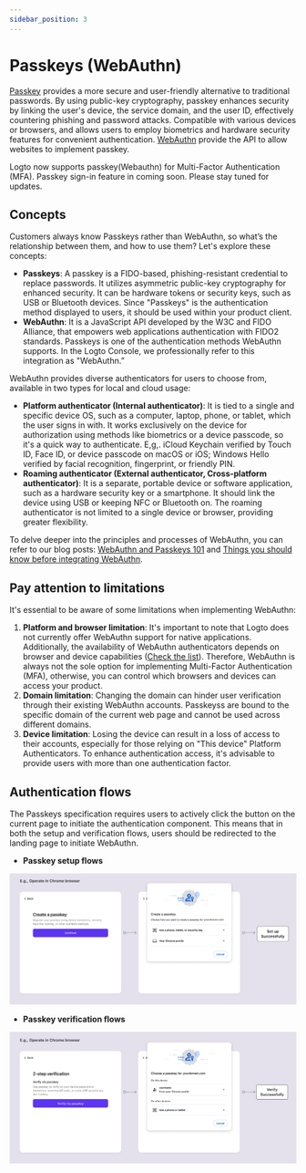 ```yaml
---
sidebar_position: 3
---
```


# Passkeys (WebAuthn)

[Passkey](https://auth.wiki/passkey) provides a more secure and user-friendly alternative to traditional passwords. By using public-key cryptography, passkey enhances security by linking the user's device, the service domain, and the user ID, effectively countering phishing and password attacks. Compatible with various devices or browsers, and allows users to employ biometrics and hardware security features for convenient authentication. [WebAuthn](https://auth.wiki/webauthn) provide the API to allow websites to implement passkey.

Logto now supports passkey(Webauthn) for Multi-Factor Authentication (MFA). Passkey sign-in feature in coming soon. Please stay tuned for updates.

## Concepts

Customers always know Passkeys rather than WebAuthn, so what’s the relationship between them, and how to use them? Let's explore these concepts:

- **Passkeys**: A passkey is a FIDO-based, phishing-resistant credential to replace passwords. It utilizes asymmetric public-key cryptography for enhanced security. It can be hardware tokens or security keys, such as USB or Bluetooth devices. Since "Passkeys" is the authentication method displayed to users, it should be used within your product client.
- **WebAuthn**: It is a JavaScript API developed by the W3C and FIDO Alliance, that empowers web applications authentication with FIDO2 standards. Passkeys is one of the authentication methods WebAuthn supports. In the Logto Console, we professionally refer to this integration as "WebAuthn.”

WebAuthn provides diverse authenticators for users to choose from, available in two types for local and cloud usage:

- **Platform authenticator (Internal authenticator)**: It is tied to a single and specific device OS, such as a computer, laptop, phone, or tablet, which the user signs in with. It works exclusively on the device for authorization using methods like biometrics or a device passcode, so it's a quick way to authenticate. E,g,. iCloud Keychain verified by Touch ID, Face ID, or device passcode on macOS or iOS; Windows Hello verified by facial recognition, fingerprint, or friendly PIN.
- **Roaming authenticator (External authenticator, Cross-platform authenticator)**: It is a separate, portable device or software application, such as a hardware security key or a smartphone. It should link the device using USB or keeping NFC or Bluetooth on. The roaming authenticator is not limited to a single device or browser, providing greater flexibility.

To delve deeper into the principles and processes of WebAuthn, you can refer to our blog posts: [WebAuthn and Passkeys 101](https://blog.logto.io/web-authn-and-passkey-101/) and [Things you should know before integrating WebAuthn](https://blog.logto.io/webauthn-base-knowledge/).

## Pay attention to limitations

It's essential to be aware of some limitations when implementing WebAuthn:

1. **Platform and browser limitation**: It's important to note that Logto does not currently offer WebAuthn support for native applications. Additionally, the availability of WebAuthn authenticators depends on browser and device capabilities ([Check the list](https://caniuse.com/?search=webauthn)). Therefore, WebAuthn is always not the sole option for implementing Multi-Factor Authentication (MFA), otherwise, you can control which browsers and devices can access your product.
2. **Domain limitation**: Changing the domain can hinder user verification through their existing WebAuthn accounts. Passkeyss are bound to the specific domain of the current web page and cannot be used across different domains.
3. **Device limitation**: Losing the device can result in a loss of access to their accounts, especially for those relying on "This device" Platform Authenticators. To enhance authentication access, it's advisable to provide users with more than one authentication factor.

## Authentication flows

The Passkeys specification requires users to actively click the button on the current page to initiate the authentication component. This means that in both the setup and verification flows, users should be redirected to the landing page to initiate WebAuthn.

- **Passkey setup flows**

![WebAuthn setup flow](./assets/webauthn-setup-flow.png)

- **Passkey verification flows**

![WebAuthn verification flow](./assets/webauthn-verification-flow.png)
